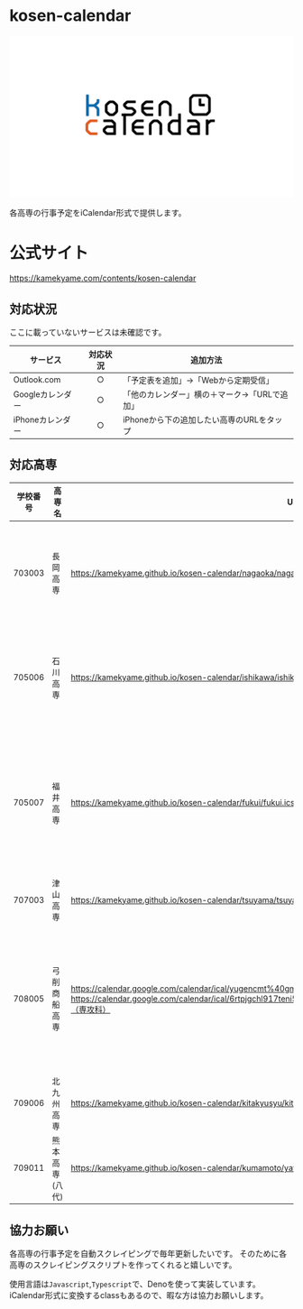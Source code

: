 # kosen-calendar

![img](img/banner.png)

各高専の行事予定をiCalendar形式で提供します。

# 公式サイト

https://kamekyame.com/contents/kosen-calendar

## 対応状況

ここに載っていないサービスは未確認です。

| サービス        | 対応状況 | 追加方法                      |
| ----------- | :--: | ------------------------- |
| Outlook.com |  ○   | 「予定表を追加」→「Webから定期受信」      |
| Googleカレンダー |  ○   | 「他のカレンダー」横の＋マーク→「URLで追加」  |
| iPhoneカレンダー |  ○   | iPhoneから下の追加したい高専のURLをタップ |

## 対応高専

| 学校番号   | 高専名      | URL                                                                                                                                                                                                           | 備考                            |
| ------ | -------- | ------------------------------------------------------------------------------------------------------------------------------------------------------------------------------------------------------------- | ----------------------------- |
| 703003 | 長岡高専     | https://kamekyame.github.io/kosen-calendar/nagaoka/nagaoka.ics                                                                                                                                                | 有志の方が手打ちで作ってくれました。            |
| 705006 | 石川高専     | https://kamekyame.github.io/kosen-calendar/ishikawa/ishikawa_2021.ics                                                                                                                                         | 有志の方が手打ちで作ってくれました。            |
| 705007 | 福井高専     | https://kamekyame.github.io/kosen-calendar/fukui/fukui.ics                                                                                                                                                    | 2022年度からPDFでの配布に変更されたため非対応です。 |
| 707003 | 津山高専     | https://kamekyame.github.io/kosen-calendar/tsuyama/tsuyama.ics                                                                                                                                                |                               |
| 708005 | 弓削商船高専   | https://calendar.google.com/calendar/ical/yugencmt%40gmail.com/public/basic.ics（共通）<br>https://calendar.google.com/calendar/ical/6rtpjgchl917teni5o99sni1c0%40group.calendar.google.com/public/basic.ics（専攻科） | 弓削商船高専が直接公開しているカレンダーとなります。    |
| 709006 | 北九州高専    | https://kamekyame.github.io/kosen-calendar/kitakyusyu/kitakyusyu.ics                                                                                                                                          |                               |
| 709011 | 熊本高専(八代) | https://kamekyame.github.io/kosen-calendar/kumamoto/yatsushiro.ics                                                                                                                                            |                               |

## 協力お願い

各高専の行事予定を自動スクレイピングで毎年更新したいです。 そのために各高専のスクレイピングスクリプトを作ってくれると嬉しいです。

使用言語は`Javascript`,`Typescript`で、Denoを使って実装しています。
iCalendar形式に変換するclassもあるので、暇な方は協力お願いします。
